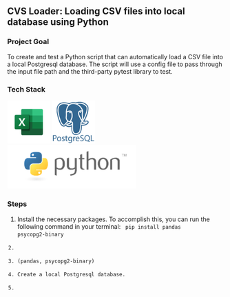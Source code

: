 ## CVS Loader: Loading CSV files into local database using Python

### Project Goal 
To create and test a Python script that can automatically load a CSV file into a local Postgresql database. The script will use a config file to pass through the input file path and the third-party pytest library to test.

### Tech Stack
<p float='left'>
  <img src='/logos/logo_excel.png' width='100' />
  <img src='/logos/logo_postgres.png' width='100' /> 
  <img src='/logos/logo_python.png' width='300' />
</p>

### Steps
1. Install the necessary packages. To accomplish this, you can run the following command in your terminal: <code> pip install pandas psycopg2-binary
2. 
3. (pandas, psycopg2-binary)
4. Create a local Postgresql database. 
5. 